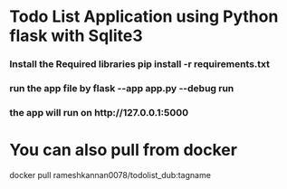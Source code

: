 <h1> Todo List Application using Python flask with Sqlite3 </h1>

<h3> Install the Required libraries pip install -r requirements.txt </h3>
<h3> run the app file by flask --app app.py --debug run </h3>
<h3>the app will run on http://127.0.0.1:5000 </h3>

<h1> You can also pull from docker </h1>

docker pull rameshkannan0078/todolist_dub:tagname

